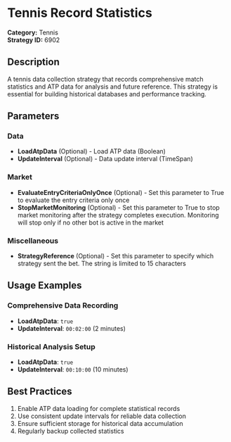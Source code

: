 # Tennis Record Statistics

**Category:** Tennis  
**Strategy ID:** 6902

## Description

A tennis data collection strategy that records comprehensive match statistics and ATP data for analysis and future reference. This strategy is essential for building historical databases and performance tracking.

## Parameters

### Data
- **LoadAtpData** (Optional) - Load ATP data (Boolean)
- **UpdateInterval** (Optional) - Data update interval (TimeSpan)

### Market
- **EvaluateEntryCriteriaOnlyOnce** (Optional) - Set this parameter to True to evaluate the entry criteria only once
- **StopMarketMonitoring** (Optional) - Set this parameter to True to stop market monitoring after the strategy completes execution. Monitoring will stop only if no other bot is active in the market

### Miscellaneous
- **StrategyReference** (Optional) - Set this parameter to specify which strategy sent the bet. The string is limited to 15 characters

## Usage Examples

### Comprehensive Data Recording
- **LoadAtpData**: `true`
- **UpdateInterval**: `00:02:00` (2 minutes)

### Historical Analysis Setup
- **LoadAtpData**: `true`
- **UpdateInterval**: `00:10:00` (10 minutes)

## Best Practices

1. Enable ATP data loading for complete statistical records
2. Use consistent update intervals for reliable data collection
3. Ensure sufficient storage for historical data accumulation
4. Regularly backup collected statistics
